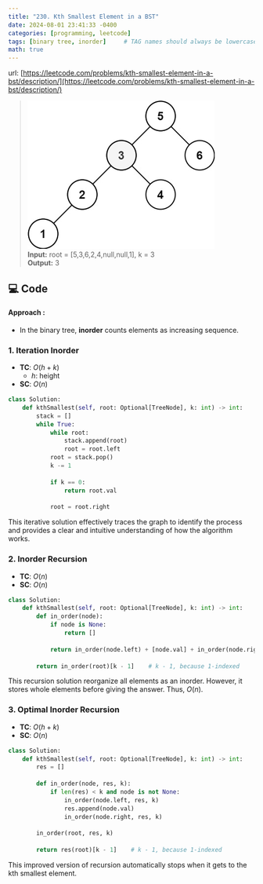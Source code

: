 ```yaml
---
title: "230. Kth Smallest Element in a BST"
date: 2024-08-01 23:41:33 -0400
categories: [programming, leetcode]
tags: [binary tree, inorder]     # TAG names should always be lowercase
math: true
---
```


url: [https://leetcode.com/problems/kth-smallest-element-in-a-bst/description/](https://leetcode.com/problems/kth-smallest-element-in-a-bst/description/)

> ![input](/assets/img/materials/230.jpg) <br> **Input:** root = [5,3,6,2,4,null,null,1], k = 3<br> **Output:** 3<br>

## **💻 Code**

#### **Approach** :
- In the binary tree, **inorder** counts elements as increasing sequence.

### **1. Iteration Inorder**
- **TC**: $O(h + k)$
    - $h$: height
- **SC**: $O(n)$

```python
class Solution:
    def kthSmallest(self, root: Optional[TreeNode], k: int) -> int:
        stack = []
        while True:
            while root:
                stack.append(root)
                root = root.left
            root = stack.pop()
            k -= 1

            if k == 0:
                return root.val
            
            root = root.right
```
This iterative solution effectively traces the graph to identify the process and provides a clear and intuitive understanding of how the algorithm works.

### **2. Inorder Recursion**
- **TC**: $O(n)$
- **SC**: $O(n)$

```python
class Solution:
    def kthSmallest(self, root: Optional[TreeNode], k: int) -> int:
        def in_order(node):
            if node is None:
                return []

            return in_order(node.left) + [node.val] + in_order(node.right)

        return in_order(root)[k - 1]    # k - 1, because 1-indexed
```
This recursion solution reorganize all elements as an inorder. However, it stores whole elements before giving the answer. Thus, $O(n)$.

### **3. Optimal Inorder Recursion**
- **TC**: $O(h + k)$
- **SC**: $O(n)$

```python
class Solution:
    def kthSmallest(self, root: Optional[TreeNode], k: int) -> int:
        res = []

        def in_order(node, res, k):
            if len(res) < k and node is not None:
                in_order(node.left, res, k)
                res.append(node.val)
                in_order(node.right, res, k)

        in_order(root, res, k)

        return res(root)[k - 1]    # k - 1, because 1-indexed
```
This improved version of recursion automatically stops when it gets to the kth smallest element.

